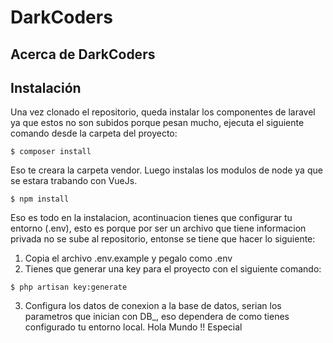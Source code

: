 # DarkCoders

## Acerca de DarkCoders



## Instalación

Una vez clonado el repositorio, queda instalar los componentes de laravel ya que estos no son subidos porque pesan mucho, ejecuta el siguiente comando desde la carpeta del proyecto:

```
$ composer install
```

Eso te creara la carpeta vendor. Luego instalas los modulos de node ya que se estara trabando con VueJs.

```
$ npm install
```

Eso es todo en la instalacion, acontinuacion tienes que configurar tu entorno (.env), esto es porque por ser un archivo que tiene informacion privada no se sube al repositorio, entonse se tiene que hacer lo siguiente:

1. Copia el archivo .env.example y pegalo como .env
2. Tienes que generar una key para el proyecto con el siguiente comando:

```
$ php artisan key:generate
```

3. Configura los datos de conexion a la base de datos, serian los parametros que inician con DB_, eso dependera de como tienes configurado tu entorno local. 
Hola Mundo !!
Especial